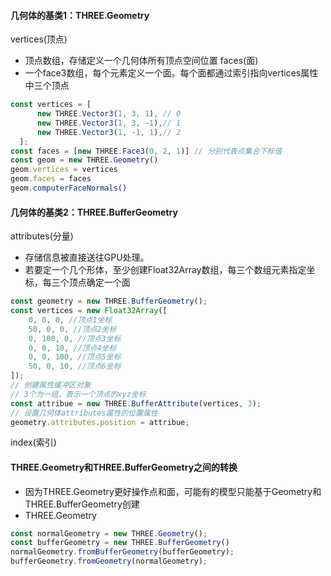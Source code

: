 #### 几何体的基类1：THREE.Geometry
vertices(顶点)
+ 顶点数组，存储定义一个几何体所有顶点空间位置
faces(面)
+ 一个face3数组，每个元素定义一个面。每个面都通过索引指向vertices属性中三个顶点
```javascript
const vertices = [
      new THREE.Vector3(1, 3, 1), // 0
      new THREE.Vector3(1, 3, -1),// 1
      new THREE.Vector3(1, -1, 1),// 2
  ];
const faces = [new THREE.Face3(0, 2, 1)] // 分别代表点集合下标值
const geom = new THREE.Geometry()
geom.vertices = vertices
geom.faces = faces
geom.computerFaceNormals()
```

#### 几何体的基类2：THREE.BufferGeometry
attributes(分量)
+ 存储信息被直接送往GPU处理。
+ 若要定一个几个形体，至少创建Float32Array数组，每三个数组元素指定坐标，每三个顶点确定一个面
```javascript
const geometry = new THREE.BufferGeometry();
const vertices = new Float32Array([
    0, 0, 0, //顶点1坐标
    50, 0, 0, //顶点2坐标
    0, 100, 0, //顶点3坐标
    0, 0, 10, //顶点4坐标
    0, 0, 100, //顶点5坐标
    50, 0, 10, //顶点6坐标
]);
// 创建属性缓冲区对象
// 3个为一组，表示一个顶点的xyz坐标
const attribue = new THREE.BufferAttribute(vertices, 3);
// 设置几何体attributes属性的位置属性
geometry.attributes.position = attribue;
```
index(索引)

#### THREE.Geometry和THREE.BufferGeometry之间的转换
+ 因为THREE.Geometry更好操作点和面，可能有的模型只能基于Geometry和THREE.BufferGeometry创建
+ THREE.Geometry
```javascript
const normalGeometry = new THREE.Geometry();
const bufferGeometry = new THREE.BufferGeometry()
normalGeometry.fromBufferGeometry(bufferGeometry);
bufferGeometry.fromGeometry(normalGeometry);


```
